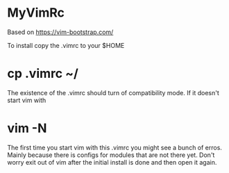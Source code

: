 # MyVimRc
Based on https://vim-bootstrap.com/

To install copy the .vimrc to your $HOME
# cp .vimrc ~/

The existence of the .vimrc should turn of compatibility mode. If it doesn't start vim with
# vim -N

The first time you start vim with this .vimrc you might see a bunch of erros. Mainly because there is configs for modules that are not there yet.
Don't worry exit out of vim after the initial install is done and then open it again.
